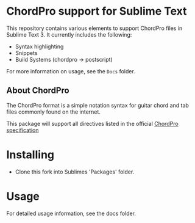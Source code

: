 # ChordPro support for Sublime Text

This repository contains various elements to support ChordPro files in Sublime Text 3. It currently includes the following:

 - Syntax highlighting
 - Snippets
 - Build Systems (chordpro -> postscript)

 For more information on usage, see the `Docs` folder.

## About ChordPro

The ChordPro format is a simple notation syntax for guitar chord and tab files commonly found on the internet.

This package will support all directives listed in the official [ChordPro specification](https://www.chordpro.org/chordpro/ChordPro-Directives.html)

# Installing

- Clone this fork into Sublimes 'Packages' folder.

# Usage

For detailed usage information, see the docs folder.
